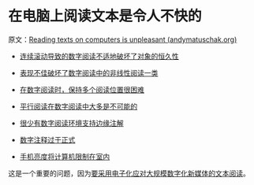 # 在电脑上阅读文本是令人不快的

原文：[Reading texts on computers is unpleasant (andymatuschak.org)](https://notes.andymatuschak.org/z7yjjydTNu3bujTeFc7Hey1iFbz513SnN6oss)

- [连续滚动导致的数字阅读不适地破坏了对象的恒久性](https://notes.andymatuschak.org/z6cxCDMXRWBritiSgzs4cdKd737H5U9XLBaFr)

- [表现不佳破坏了数字阅读中的非线性阅读一类](https://notes.andymatuschak.org/z239u1Bav77BRcx7xyD49wF62wdvPY81S51Qv)

- [在数字阅读时，保持多个阅读位置很困难](https://notes.andymatuschak.org/z7ZNevNutwN3wT5hTRLUipssHBNbxUWSyDHrr)

- [平行阅读在数字阅读中大多是不可能的](https://notes.andymatuschak.org/z8KaXwxWaMdUbhKa3RC2zN8ZB36gfvWcoWmwR)

- [很少有数字阅读环境支持边缘注解](https://notes.andymatuschak.org/z4Hk27FK5Q9QiwKZGktJ7uMjkYj7SMs8RJGVR)

- [数字注释过于正式](https://notes.andymatuschak.org/z6eF7M2XP2YqefAFS4rTXKqSLZCGXkj9NBWe7)

- [手机亮度将计算机限制在室内](https://notes.andymatuschak.org/z7b7UyNrbU2chF5wehyKRvh3ABrFeHXiD5d4t)

这是一个重要的问题，因为[要采用电子化应对大规模数字化新媒体的文本阅读](https://notes.andymatuschak.org/z4ANG1DVEjkbEwkhbeKtMYRGYbHGUW3mcc9aA)。